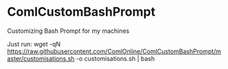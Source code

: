 # ComlCustomBashPrompt
Customizing Bash Prompt for my machines

Just run:
wget -qN https://raw.githubusercontent.com/ComlOnline/ComlCustomBashPrompt/master/customisations.sh -o customisations.sh | bash
